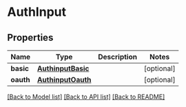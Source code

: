# AuthInput

## Properties
Name | Type | Description | Notes
------------ | ------------- | ------------- | -------------
**basic** | [**AuthinputBasic**](AuthinputBasic.md) |  | [optional] 
**oauth** | [**AuthinputOauth**](AuthinputOauth.md) |  | [optional] 

[[Back to Model list]](../README.md#documentation-for-models) [[Back to API list]](../README.md#documentation-for-api-endpoints) [[Back to README]](../README.md)

